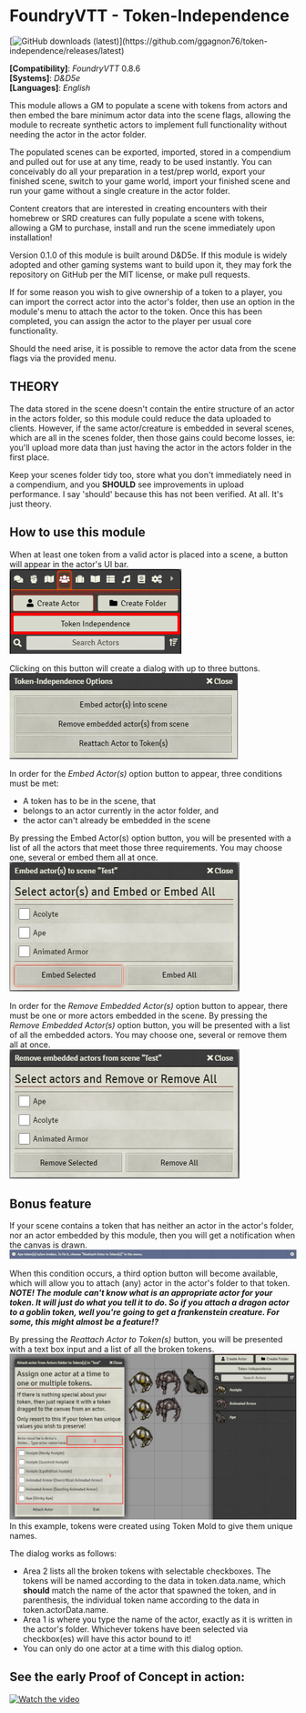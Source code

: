 # FoundryVTT - Token-Independence
[![GitHub downloads (latest)](https://img.shields.io/badge/dynamic/json?label=Downloads@latest&query=assets[?(@.name.includes('zip'))].download_count&url=https://api.github.com/repos/ggagnon76/token-independence/releases/latest&color=green)](https://github.com/ggagnon76/token-independence/releases/latest)

**[Compatibility]**: *FoundryVTT* 0.8.6  
**[Systems]**: *D&D5e*  
**[Languages]**: *English*  

This module allows a GM to populate a scene with tokens from actors and then embed the bare minimum actor data into the scene flags, allowing the module to recreate synthetic actors to implement full functionality without needing the actor in the actor folder.

The populated scenes can be exported, imported, stored in a compendium and pulled out for use at any time, ready to be used instantly.  You can conceivably do all your preparation in a test/prep world, export your finished scene, switch to your game world, import your finished scene and run your game without a single creature in the actor folder.

Content creators that are interested in creating encounters with their homebrew or SRD creatures can fully populate a scene with tokens, allowing a GM to purchase, install and run the scene immediately upon installation!

Version 0.1.0 of this module is built around D&D5e.  If this module is widely adopted and other gaming systems want to build upon it, they may fork the repository on GitHub per the MIT license, or make pull requests.

If for some reason you wish to give ownership of a token to a player, you can import the correct actor into the actor's folder, then use an option in the module's menu to attach the actor to the token.  Once this has been completed, you can assign the actor to the player per usual core functionality.

Should the need arise, it is possible to remove the actor data from the scene flags via the provided menu.

## THEORY
The data stored in the scene doesn't contain the entire structure of an actor in the actors folder, so this module could reduce the data uploaded to clients.  However, if the same actor/creature is embedded in several scenes, which are all in the scenes folder, then those gains could become losses, ie: you'll upload more data than just having the actor in the actors folder in the first place.  

Keep your scenes folder tidy too, store what you don't immediately need in a compendium, and you **SHOULD** see improvements in upload performance.  I say 'should' because this has not been verified.  At all. It's just theory.

## How to use this module

When at least one token from a valid actor is placed into a scene, a button will appear in the actor's UI bar.  
![](<img/Options Menu Button.webp>)  

Clicking on this button will create a dialog with up to three buttons.  
![](<img/Options Menu.webp>)  

In order for the *Embed Actor(s)* option button to appear, three conditions must be met:
 - A token has to be in the scene, that
 - belongs to an actor currently in the actor folder, and
 - the actor can't already be embedded in the scene

By pressing the Embed Actor(s) option button, you will be presented with a list of all the actors that meet those three requirements.  You may choose one, several or embed them all at once.  
![](<img/Embed Option.webp>)  

In order for the *Remove Embedded Actor(s)* option button to appear, there must be one or more actors embedded in the scene.
By pressing the *Remove Embedded Actor(s)* option button, you will be presented with a list of all the embedded actors.  You may choose one, several or remove them all at once.  
![](<img/Remove Option.webp>)  

## Bonus feature
If your scene contains a token that has neither an actor in the actor's folder, nor an actor embedded by this module, then you will get a notification when the canvas is drawn.  
![](<img/Notification.webp>)  

When this condition occurs, a third option button will become available, which will allow you to attach (any) actor in the actor's folder to that token.
***NOTE!  The module can't know what is an appropriate actor for your token.  It will just do what you tell it to do.  So if you attach a dragon actor to a goblin token, well you're going to get a frankenstein creature.  For some, this might almost be a feature!?***

By pressing the *Reattach Actor to Token(s)* button, you will be presented with a text box input and a list of all the broken tokens.  
![](<img/Reattach Option.webp>)  
In this example, tokens were created using Token Mold to give them unique names.

The dialog works as follows:
 - Area 2 lists all the broken tokens with selectable checkboxes.  The tokens will be named according to the data in token.data.name, which **should** match the name of the actor that spawned the token, and in parenthesis, the individual token name according to the data in token.actorData.name.
 - Area 1 is where you type the name of the actor, exactly as it is written in the actor's folder.  Whichever tokens have been selected via checkbox(es) will have this actor bound to it!
 - You can only do one actor at a time with this dialog option.



## See the early Proof of Concept in action:
[![Watch the video](https://img.youtube.com/vi/40zC-dGjw-s/maxresdefault.jpg)](https://youtu.be/40zC-dGjw-s)



